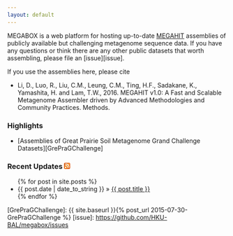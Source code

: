 ```yaml
---
layout: default
---
```


MEGABOX is a web platform for hosting up-to-date [MEGAHIT][MEGAHIT] assemblies of publicly available but challenging metagenome sequence data. If you have any questions or think there are any other public datasets that worth assembling, please file an [issue][issue].

If you use the assemblies here, please cite
- Li, D., Luo, R., Liu, C.M., Leung, C.M., Ting, H.F., Sadakane, K., Yamashita, H. and Lam, T.W., 2016. MEGAHIT v1.0: A Fast and Scalable Metagenome Assembler driven by Advanced Methodologies and Community Practices. Methods.

### Highlights
* [Assemblies of Great Prairie Soil Metagenome Grand Challenge Datasets][GrePraGChallenge]

### Recent Updates [![](images/feed-icon-14x14.png)](feed.xml)

<ul class="posts">
  {% for post in site.posts %}
    <li><span>{{ post.date | date_to_string }}</span> &raquo; <a href="{{ site.baseurl }}{{ post.url }}">{{ post.title }}</a></li>
  {% endfor %}
</ul>

[MEGAHIT]: https://github.com/voutcn/megahit
[GrePraGChallenge]: {{ site.baseurl }}{% post_url 2015-07-30-GrePraGChallenge %}
[issue]: https://github.com/HKU-BAL/megabox/issues